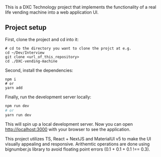 This is a DXC Technology project that implements the functionality of a real life vending machine into a web application UI.

## Project setup

First, clone the project and cd into it:
```
# cd to the directory you want to clone the projct at e.g.
cd ~/Dev/Interview
git clone <url_of_this_repository>
cd ./DXC-vending-machine
```

Second, install the dependencies:

```
npm i
# or
yarn add
```

Finally, run the development server locally:

```bash
npm run dev
# or
yarn run dev
```

This will spin up a local development server. Now you can open [http://localhost:3000](http://localhost:3000) with your browser to see the application.

This project utilizes TS, React + NextJS and MaterialUI v5 to make the UI visually appealing and responsive. Arithemtic operations are done using bignumber.js library to avoid floating point errors (0.1 + 0.1 + 0.1 !== 0.3).
